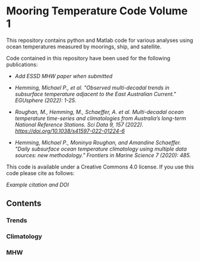 # Mooring Temperature Code Volume 1

This repository contains python and Matlab code for various analyses using ocean temperatures measured by moorings, ship, and satellite. 

Code contained in this repository have been used for the following publications: 

* _Add ESSD MHW paper when submitted_ 

* _Hemming, Michael P., et al. "Observed multi-decadal trends in subsurface temperature adjacent to the East Australian Current." EGUsphere (2022): 1-25._

* _Roughan, M., Hemming, M., Schaeffer, A. et al. Multi-decadal ocean temperature time-series and climatologies from Australia’s long-term National Reference Stations. Sci Data 9, 157 (2022). https://doi.org/10.1038/s41597-022-01224-6_

* _Hemming, Michael P., Moninya Roughan, and Amandine Schaeffer. "Daily subsurface ocean temperature climatology using multiple data sources: new methodology." Frontiers in Marine Science 7 (2020): 485._



This code is available under a Creative Commons 4.0 license. If you use this code please cite as follows:

_Example citation and DOI_

## Contents

### Trends

### Climatology

### MHW


